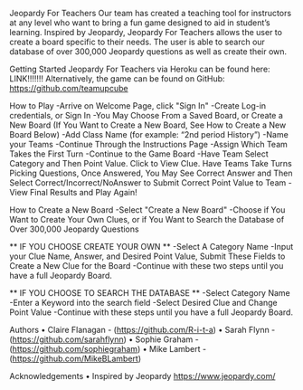 Jeopardy For Teachers
Our team has created a teaching tool for instructors at any level who want to bring a fun game designed to aid in student’s learning. Inspired by Jeopardy, Jeopardy For Teachers allows the user to create a board specific to their needs. The user is able to search our database of over 300,000 Jeopardy questions as well as create their own. 

Getting Started
Jeopardy For Teachers via Heroku can be found here:  LINK!!!!!!!
Alternatively, the game can be found on GitHub:  https://github.com/teamupcube

How to Play
	-Arrive on Welcome Page, click "Sign In"
	-Create Log-in credentials, or Sign In
	-You May Choose From a Saved Board, or Create a New Board (If You Want to Create a New Board,   See How to Create a New Board Below)
	-Add Class Name (for example: “2nd period History”)
	-Name your Teams
	-Continue Through the Instructions Page	
  -Assign Which Team Takes the First Turn
  -Continue to the Game Board
  -Have Team Select Category and Then Point Value. Click to View Clue. Have Teams Take Turns      Picking Questions, Once Answered, You May See Correct Answer and Then Select                   Correct/Incorrect/NoAnswer to Submit Correct Point Value to Team 
	-View Final Results and Play Again!

How to Create a New Board
	-Select "Create a New Board"
  -Choose if You Want to Create Your Own Clues, or if You Want to Search the Database of Over     300,000 Jeopardy Questions

  ** IF YOU CHOOSE CREATE YOUR OWN **
  -Select A Category Name
  -Input your Clue Name, Answer, and Desired Point Value, Submit These Fields to Create a New     Clue for the Board
  -Continue with these two steps until you have a full Jeopardy Board. 

  ** IF YOU CHOOSE TO SEARCH THE DATABASE **
  -Select Category Name
  -Enter a Keyword into the search field
  -Select Desired Clue and Change Point Value
  -Continue with these steps until you have a full Jeopardy Board. 

	

Authors
	•	Claire Flanagan - (https://github.com/R-i-t-a)
	•	Sarah Flynn - (https://github.com/sarahflynn)
	•	Sophie Graham - (https://github.com/sophiegraham)
	•	Mike Lambert - (https://github.com/MikeBLambert)

Acknowledgements
	•	Inspired by Jeopardy https://www.jeopardy.com/

